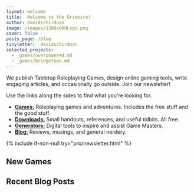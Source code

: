 ```yaml
---
layout: welcome
title:  Welcome to the Grimoire!
author: davidschirduan
image: /images/1200x600Logo.png
cover: false
posts_page: /blog
tinyletter:  davidschirduan
selected_projects:
  - _games/overpowered.md 
  - _games/bridgetown.md 
---
```


We publish Tabletop Roleplaying Games, design online gaming tools, write engaging articles, and occasionally go outside. Join our newsletter!

Use the links along the sides to find what you're looking for.

- **[Games:](/games)** Roleplaying games and adventures. Includes the free stuff and the good stuff.
- **[Downloads:](/downloads)** Small handouts, references, and useful tidbits. All free.
- **[Generators:](/generators)** Digital tools to inspire and assist Game Masters.
- **[Blog:](/blog)** Reviews, musings, and general nerdery.

{% include if-non-null try="pro/newsletter.html" %}

## New Games
<!--projects-->

## Recent Blog Posts
<!--posts-->
